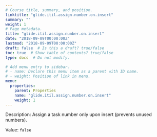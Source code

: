```yaml
---
# Course title, summary, and position.
linktitle: "glide.itil.assign.number.on.insert"
summary: ""
weight: 1
# Page metadata.
title: "glide.itil.assign.number.on.insert"
date: "2018-09-09T00:00:00Z"
lastmod: "2018-09-09T00:00:00Z"
draft: false  # Is this a draft? true/false
toc: true  # Show table of contents? true/false
type: docs  # Do not modify.

# Add menu entry to sidebar.
# - name: Declare this menu item as a parent with ID name.
# - weight: Position of link in menu.
menu:
  properties:
    parent: Properties
    name: "glide.itil.assign.number.on.insert"
    weight: 1
---
```


Description: Assign a task number only upon insert (prevents unused numbers).


Value: `false`